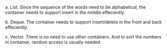 a. List. Since the sequence of the words need to be alphabetical, the container needs to support insert in the middle effeciently.

b. Deque. The container needs to support insert/delete in the front and back effeciently.

c. Vector. There is no need to use other containers. And to sort the numbers in container, random access is usually needed.
